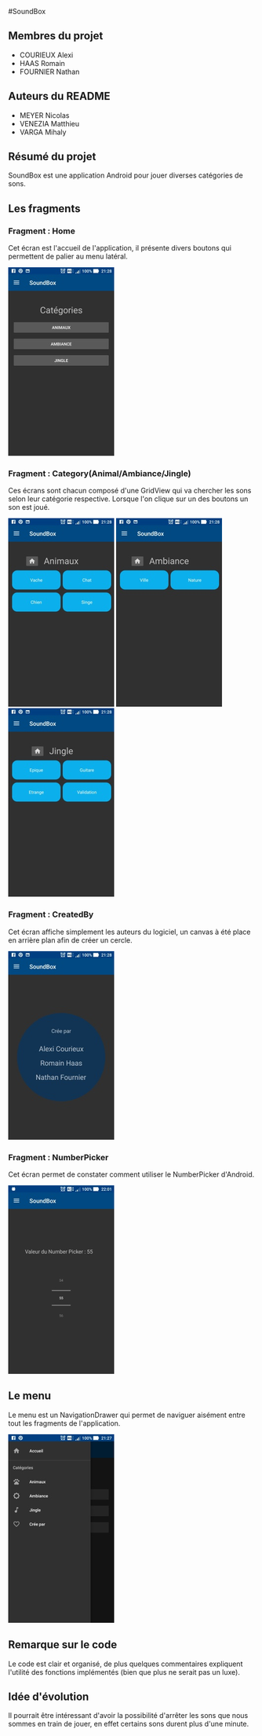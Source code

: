 #SoundBox

## Membres du projet
  * COURIEUX Alexi
  * HAAS Romain
  * FOURNIER Nathan
  
## Auteurs du README
  * MEYER Nicolas
  * VENEZIA Matthieu 
  * VARGA Mihaly
  
 ## Résumé du projet
 SoundBox est une application Android pour jouer diverses catégories de sons.
 
 ## Les fragments
 
 ### Fragment : Home
 Cet écran est l'accueil de l'application, il présente divers boutons qui permettent de palier au menu latéral.
 
 ![HomeFragment Image](https://raw.githubusercontent.com/AlexiGhost/LPDAM_Android_SoundBox/master/screenshots/Screenshot_20181118-212815.jpg)
 
 ### Fragment : Category(Animal/Ambiance/Jingle)
 Ces écrans sont chacun composé d'une GridView qui va chercher les sons selon leur catégorie respective.
 Lorsque l'on clique sur un des boutons un son est joué.
 
 ![AnimalFragment Image](https://raw.githubusercontent.com/AlexiGhost/LPDAM_Android_SoundBox/master/screenshots/Screenshot_20181118-212806.jpg)
 ![AmbianceFragment Image](https://raw.githubusercontent.com/AlexiGhost/LPDAM_Android_SoundBox/master/screenshots/Screenshot_20181118-212817.jpg)
 ![JingleFragment Image](https://raw.githubusercontent.com/AlexiGhost/LPDAM_Android_SoundBox/master/screenshots/Screenshot_20181118-212820.jpg)
 
 ### Fragment : CreatedBy
 Cet écran affiche simplement les auteurs du logiciel, un canvas à été place en arrière plan afin de créer un cercle.
 
 ![CreatedBy Image](https://raw.githubusercontent.com/AlexiGhost/LPDAM_Android_SoundBox/master/screenshots/Screenshot_20181118-212802.jpg)
 
 ### Fragment : NumberPicker
 Cet écran permet de constater comment utiliser le NumberPicker d'Android.
 
 ![NumberPicker Image](https://raw.githubusercontent.com/AlexiGhost/LPDAM_Android_SoundBox/master/screenshots/Screenshot_20181118-220110.jpg)
 
 ## Le menu
 Le menu est un NavigationDrawer qui permet de naviguer aisément entre tout les fragments de l'application.
 
 ![Menu Image](https://raw.githubusercontent.com/AlexiGhost/LPDAM_Android_SoundBox/master/screenshots/Screenshot_20181118-212758.jpg)
 
 ## Remarque sur le code
 Le code est clair et organisé, de plus quelques commentaires expliquent l'utilité des fonctions implémentés
 (bien que plus ne serait pas un luxe).
 
 ## Idée d'évolution
 Il pourrait être intéressant d'avoir la possibilité d'arrêter les sons que nous sommes en train de jouer, en effet certains sons durent plus d'une minute.
